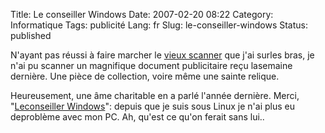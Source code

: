 Title: Le conseiller Windows
Date: 2007-02-20 08:22
Category: Informatique
Tags: publicité
Lang: fr
Slug: le-conseiller-windows
Status: published

N'ayant pas réussi à faire marcher le [vieux scanner](/post/2007/02/20/AGFA-Snapscan-1212p-and-Linux) que j'ai surles bras, je n'ai pu scanner un magnifique document publicitaire reçu lasemaine dernière. Une pièce de collection, voire même une sainte relique.

Heureusement, une âme charitable en a parlé l'année dernière. Merci, "[Leconseiller Windows](http://www.estvideo.net/dew/index/2006/03/01/661-non-ce-nest-pas-encore-le-1er-avril)": depuis que je suis sous Linux je n'ai plus eu deproblème avec mon PC. Ah, qu'est ce qu'on ferait sans lui..
